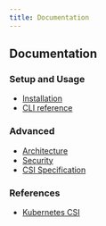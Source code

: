 ```yaml
---
title: Documentation
---
```


Documentation
-------------

### Setup and Usage
 - [Installation](./installation.md)
 - [CLI reference](./cli.md)

### Advanced
 - [Architecture](./architecture.md)
 - [Security](./security.md)
 - [CSI Specification](./specification.md)

<!--- 
 - [Usage Guide](./usage-guide.md)
 - [Upgrades](./cli/upgrades.md) 
 
### Advanced
 - [Internals](./internals.md)
 - [Troubleshooting](./troubleshooting.md)
### Community
 - [Contributing](./contributing.md)
-->

### References
 - [Kubernetes CSI](https://kubernetes.io/blog/2019/01/15/container-storage-interface-ga/)
